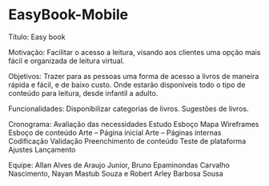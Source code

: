 # EasyBook-Mobile
Título: Easy book

Motivação: Facilitar o acesso a leitura, visando aos clientes uma opção mais fácil e organizada de leitura virtual.  

Objetivos: Trazer para as pessoas uma forma de acesso a livros de maneira rápida e fácil, e de baixo custo. Onde estarão disponíveis todo o tipo de conteúdo para leitura, desde infantil a adulto.  

Funcionalidades: 
Disponibilizar categorias de livros.
Sugestões de livros. 

Cronograma:
Avaliação das necessidades 
Estudo 
Esboço 
Mapa 
Wireframes 
Esboço de conteúdo 
Arte – Página inicial 
Arte – Páginas internas 
Codificação 
Validação 
Preenchimento de conteúdo 
Teste de plataforma 
Ajustes 
Lançamento  

Equipe: Allan Alves de Araujo Junior, Bruno Epaminondas Carvalho Nascimento, Nayan Mastub Souza e Robert Arley Barbosa Sousa
